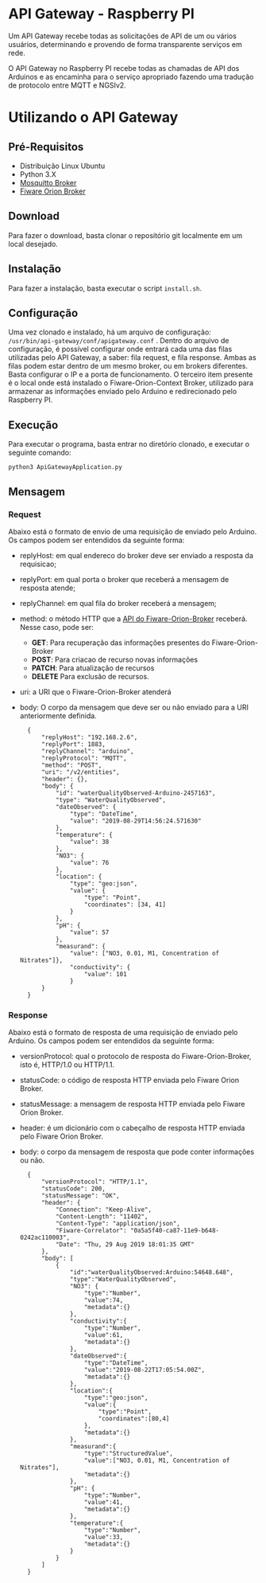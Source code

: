 # API Gateway - Raspberry PI

Um API Gateway recebe todas as solicitações de API de um ou vários usuários, determinando e provendo de forma transparente serviços em rede.

O API Gateway no Raspberry PI recebe todas as chamadas de API dos Arduinos e as encaminha para o serviço apropriado fazendo uma tradução de protocolo entre MQTT e NGSIv2. 

# Utilizando o API Gateway
## Pré-Requisitos
+ Distribuição Linux Ubuntu
+ Python 3.X
+ [Mosquitto Broker](https://mosquitto.org/)
+ [Fiware Orion Broker](https://fiware-orion.readthedocs.io/en/master/index.html)

## Download
Para fazer o download, basta clonar o repositório git localmente em um local desejado.

## Instalação
Para fazer a instalação, basta executar o script `install.sh`.

## Configuração
Uma vez clonado e instalado, há um arquivo de configuração: `/usr/bin/api-gateway/conf/apigateway.conf` . Dentro do arquivo de configuração, é possível configurar onde entrará cada uma das filas utilizadas
pelo API Gateway, a saber: fila request, e fila response. Ambas as filas podem estar dentro de um mesmo broker, ou em brokers diferentes. Basta configurar o IP e a porta de funcionamento. O terceiro item presente é o local onde está instalado o Fiware-Orion-Context Broker, utilizado para armazenar as informações enviado pelo Arduino e redirecionado pelo Raspberry PI.

## Execução
Para executar o programa, basta entrar no diretório clonado, e executar o seguinte comando:

`python3 ApiGatewayApplication.py`

## Mensagem
### Request

Abaixo está o formato de envio de uma requisição de enviado pelo Arduino. Os campos podem ser entendidos da seguinte forma:
+ replyHost: em qual endereco do broker deve ser enviado a resposta da requisicao;
+ replyPort: em qual porta o broker que receberá a mensagem de resposta atende;
+ replyChannel: em qual fila do broker receberá a mensagem;
+ method: o método HTTP que a [API do Fiware-Orion-Broker](https://fiware-orion.readthedocs.io/en/master/user/walkthrough_apiv2/index.html) receberá. Nesse caso, pode ser:
    + **GET**: Para recuperação das informações presentes do Fiware-Orion-Broker
    + **POST**: Para criacao de recurso novas informações
    + **PATCH**: Para atualização de recursos
    + **DELETE** Para exclusão de recursos.
+ uri: a URI que o Fiware-Orion-Broker atenderá
+ body: O corpo da mensagem que deve ser ou não enviado para a URI anteriormente definida.

    	{
			"replyHost": "192.168.2.6", 
			"replyPort": 1883, 
			"replyChannel": "arduino",
            "replyProtocol": "MQTT",
			"method": "POST", 
			"uri": "/v2/entities", 
			"header": {}, 
			"body": {
				"id": "waterQualityObserved-Arduino-2457163", 
				"type": "WaterQualityObserved", 
				"dateObserved": { 
					"type": "DateTime", 
					"value": "2019-08-29T14:56:24.571630"
				},
				"temperature": { 
					"value": 38
				},
				"NO3": {
					"value": 76
				},
				"location": {
					"type": "geo:json",
					"value": { 
						"type": "Point",
						"coordinates": [34, 41]
					}
				},
				"pH": {
					"value": 57
				},
				"measurand": {
					"value": ["NO3, 0.01, M1, Concentration of Nitrates"]}, 
					"conductivity": {
						"value": 101
		    		}
			}
		}

### Response
Abaixo está o formato de resposta de uma requisição de enviado pelo Arduino. Os campos podem ser entendidos da seguinte forma:
+ versionProtocol: qual o protocolo de resposta do Fiware-Orion-Broker, isto é, HTTP/1.0 ou HTTP/1.1.
+ statusCode: o código de resposta HTTP enviada pelo Fiware Orion Broker.
+ statusMessage: a mensagem de resposta HTTP enviada pelo Fiware Orion Broker.
+ header: é um dicionário com o cabeçalho de resposta HTTP enviada pelo Fiware Orion Broker.
+ body: o corpo da mensagem de resposta que pode conter informações ou não.

        {
            "versionProtocol": "HTTP/1.1",
            "statusCode": 200, 
            "statusMessage": "OK", 
            "header": {
                "Connection": "Keep-Alive", 
                "Content-Length": "11402", 
                "Content-Type": "application/json", 
                "Fiware-Correlator": "0a5a5f40-ca87-11e9-b648-0242ac110003", 
                "Date": "Thu, 29 Aug 2019 18:01:35 GMT"
            },
            "body": [
                {
                    "id":"waterQualityObserved:Arduino:54648.648",
                    "type":"WaterQualityObserved",
                    "NO3": {
                        "type":"Number",
                        "value":74,
                        "metadata":{}
                    },
                    "conductivity":{
                        "type":"Number",
                        "value":61,
                        "metadata":{}
                    },
                    "dateObserved":{
                        "type":"DateTime",
                        "value":"2019-08-22T17:05:54.00Z",
                        "metadata":{}
                    },
                    "location":{
                        "type":"geo:json",
                        "value":{
                            "type":"Point",
                            "coordinates":[80,4]
                        },
                        "metadata":{}
                    },
                    "measurand":{
                        "type":"StructuredValue",
                        "value":["NO3, 0.01, M1, Concentration of Nitrates"],
                        "metadata":{}
                    },
                    "pH": {
                        "type":"Number",
                        "value":41,
                        "metadata":{}
                    },
                    "temperature":{
                        "type":"Number",
                        "value":33,
                        "metadata":{}
                    }
                }
            ]
        }